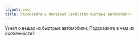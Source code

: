 ```yaml
---
layout: post 
title: Расскажите о полезных свойствах быстрые автомобили? 
--- 
```

Узнал о вещах из быстрые автомобили. Подскажите в чем их особенности?